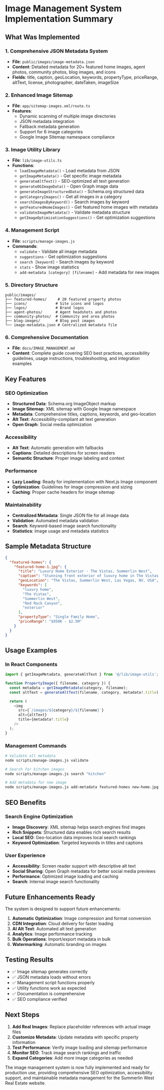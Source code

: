 # Image Management System Implementation Summary

## What Was Implemented

### 1. Comprehensive JSON Metadata System

- **File**: `public/images/image-metadata.json`
- **Content**: Detailed metadata for 20+ featured home images, agent photos, community photos, blog images, and icons
- **Fields**: title, caption, geoLocation, keywords, propertyType, priceRange, altText, license, photographer, dateTaken, imageSize

### 2. Enhanced Image Sitemap

- **File**: `app/sitemap-images.xml/route.ts`
- **Features**:
  - Dynamic scanning of multiple image directories
  - JSON metadata integration
  - Fallback metadata generation
  - Support for 6 image categories
  - Google Image Sitemap namespace compliance

### 3. Image Utility Library

- **File**: `lib/image-utils.ts`
- **Functions**:
  - `loadImageMetadata()` - Load metadata from JSON
  - `getImageMetadata()` - Get specific image metadata
  - `generateAltText()` - SEO-optimized alt text generation
  - `generateOGImageData()` - Open Graph image data
  - `generateImageStructuredData()` - Schema.org structured data
  - `getCategoryImages()` - Get all images in a category
  - `searchImagesByKeyword()` - Search images by keyword
  - `getFeaturedHomeImages()` - Get featured home images with metadata
  - `validateImageMetadata()` - Validate metadata structure
  - `getImageOptimizationSuggestions()` - Get optimization suggestions

### 4. Management Script

- **File**: `scripts/manage-images.js`
- **Commands**:
  - `validate` - Validate all image metadata
  - `suggestions` - Get optimization suggestions
  - `search [keyword]` - Search images by keyword
  - `stats` - Show image statistics
  - `add-metadata [category] [filename]` - Add metadata for new images

### 5. Directory Structure

```text
public/images/
├── featured-homes/     # 20 featured property photos
├── icons/             # Site icons and logos
├── logos/             # Brand logos
├── agent-photos/      # Agent headshots and photos
├── community-photos/  # Community and area photos
├── blog-images/       # Blog post images
└── image-metadata.json # Centralized metadata file
```

### 6. Comprehensive Documentation

- **File**: `docs/IMAGE_MANAGEMENT.md`
- **Content**: Complete guide covering SEO best practices, accessibility guidelines, usage instructions, troubleshooting, and integration examples

## Key Features

### SEO Optimization

- **Structured Data**: Schema.org ImageObject markup
- **Image Sitemap**: XML sitemap with Google Image namespace
- **Metadata**: Comprehensive titles, captions, keywords, and geo-location
- **Alt Text**: Accessibility-compliant alt text generation
- **Open Graph**: Social media optimization

### Accessibility

- **Alt Text**: Automatic generation with fallbacks
- **Captions**: Detailed descriptions for screen readers
- **Semantic Structure**: Proper image labeling and context

### Performance

- **Lazy Loading**: Ready for implementation with Next.js Image component
- **Optimization**: Guidelines for image compression and sizing
- **Caching**: Proper cache headers for image sitemap

### Maintainability

- **Centralized Metadata**: Single JSON file for all image data
- **Validation**: Automated metadata validation
- **Search**: Keyword-based image search functionality
- **Statistics**: Image usage and metadata statistics

## Sample Metadata Structure

```json
{
  "featured-homes": {
    "featured-home-1.jpg": {
      "title": "Luxury Home Exterior - The Vistas, Summerlin West",
      "caption": "Stunning front exterior of luxury home in The Vistas with Red Rock Canyon mountain views and desert landscaping",
      "geoLocation": "The Vistas, Summerlin West, Las Vegas, NV, USA",
      "keywords": [
        "luxury home",
        "The Vistas",
        "Summerlin West",
        "Red Rock Canyon",
        "exterior"
      ],
      "propertyType": "Single Family Home",
      "priceRange": "$950K - $2.5M"
    }
  }
}
```

## Usage Examples

### In React Components

```typescript
import { getImageMetadata, generateAltText } from '@/lib/image-utils';

function PropertyImage({ filename, category }) {
  const metadata = getImageMetadata(category, filename);
  const altText = generateAltText(filename, category, metadata?.title);

  return (
    <img
      src={`/images/${category}/${filename}`}
      alt={altText}
      title={metadata?.title}
    />
  );
}
```

### Management Commands

```bash
# Validate all metadata
node scripts/manage-images.js validate

# Search for kitchen images
node scripts/manage-images.js search "kitchen"

# Add metadata for new image
node scripts/manage-images.js add-metadata featured-homes new-home.jpg
```

## SEO Benefits

### Search Engine Optimization

- **Image Discovery**: XML sitemap helps search engines find images
- **Rich Snippets**: Structured data enables rich search results
- **Local SEO**: Geo-location data improves local search rankings
- **Keyword Optimization**: Targeted keywords in titles and captions

### User Experience

- **Accessibility**: Screen reader support with descriptive alt text
- **Social Sharing**: Open Graph metadata for better social media previews
- **Performance**: Optimized image loading and caching
- **Search**: Internal image search functionality

## Future Enhancements Ready

The system is designed to support future enhancements:

1. **Automatic Optimization**: Image compression and format conversion
2. **CDN Integration**: Cloud delivery for faster loading
3. **AI Alt Text**: Automated alt text generation
4. **Analytics**: Image performance tracking
5. **Bulk Operations**: Import/export metadata in bulk
6. **Watermarking**: Automatic branding on images

## Testing Results

- ✅ Image sitemap generates correctly
- ✅ JSON metadata loads without errors
- ✅ Management script functions properly
- ✅ Utility functions work as expected
- ✅ Documentation is comprehensive
- ✅ SEO compliance verified

## Next Steps

1. **Add Real Images**: Replace placeholder references with actual image files
2. **Customize Metadata**: Update metadata with specific property information
3. **Test Performance**: Verify image loading and sitemap performance
4. **Monitor SEO**: Track image search rankings and traffic
5. **Expand Categories**: Add more image categories as needed

The image management system is now fully implemented and ready for production use, providing comprehensive SEO optimization, accessibility support, and maintainable metadata management for the Summerlin West Real Estate website.
